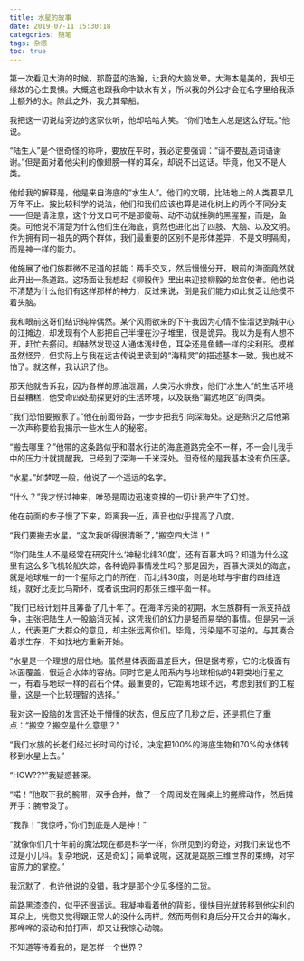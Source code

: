 ```yaml
---
title: 水星的故事
date: 2019-07-11 15:30:18
categories: 随笔
tags: 杂感
toc: true
---
```

第一次看见大海的时候，那蔚蓝的浩瀚，让我的大脑发晕。大海本是美的，我却无缘故的心生畏惧。大概这也跟我命中缺水有关，所以我的外公才会在名字里给我添上额外的水。除此之外，我尤其晕船。

我把这一切说给旁边的这家伙听，他却哈哈大笑。“你们陆生人总是这么好玩。”他说。

“陆生人”是个很奇怪的称呼，要放在平时，我必定要强调：“请不要乱造词语谢谢。”但是面对着他尖利的像翅膀一样的耳朵，却说不出这话。毕竟，他又不是人类。

他给我的解释是，他是来自海底的“水生人”。他们的文明，比陆地上的人类要早几万年不止。按比较科学的说法，他们和我们应该也算是进化树上的两个不同分支——但是请注意，这个分叉口可不是那傻萌、动不动就捶胸的黑猩猩，而是，鱼类。可他说不清楚为什么他们生在海底，竟然也进化出了四肢、大脑、以及文明。作为拥有同一祖先的两个群体，我们最重要的区别不是形体差异，不是文明隔阂，而是神一样的能力。

他施展了他们族群微不足道的技能：两手交叉，然后慢慢分开，眼前的海面竟然就此开出一条道路。这场面让我想起《柳毅传》里出来迎接柳毅的龙宫使者。他也说不清楚为什么他们有这样那样的神力，反过来说，倒是我们能力如此贫乏让他摸不着头脑。

我和眼前这哥们结识纯粹偶然。某个风雨欲来的下午我因为心情不佳溜达到城中心的江摊边，却发现有个人影把自己半埋在沙子堆里，很是诡异。我以为是有人想不开，赶忙去搭问。却赫然发现这人通体浅绿色，耳朵还是鱼鳍一样的尖利形。模样虽然怪异，但实际上与我在远古传说里读到的“海精灵”的描述基本一致。我也就不怕了。就这样，我认识了他。

那天他就告诉我，因为各样的原油泄漏，人类污水排放，他们“水生人”的生活环境日益糟糕，他受命四处勘探更好的生活环境，以及联络“偏远地区”的同类。

“我们恐怕要搬家了。”他在前面带路，一步步把我引向深海处。这是熟识之后他第一次声称要给我揭示一些水生人的秘密。

“搬去哪里？”他带的这条路似乎和潜水行进的海底道路完全不一样，不一会儿我手中的压力计就提醒我，已经到了深海一千米深处。但奇怪的是我基本没有负压感。

“水星。”如梦呓一般，他说了一个遥远的名字。

“什么？”我才恍过神来，唯恐是周边迅速变换的一切让我产生了幻觉。

他在前面的步子慢了下来，距离我一近，声音也似乎提高了八度。

“我们要搬去水星。“这次我听得很清晰了，”搬空四大洋！”

“你们陆生人不是经常在研究什么‘神秘北纬30度’，还有百慕大吗？知道为什么这里有这么多飞机轮船失踪，各种诡异事情发生吗？那是因为，百慕大深处的海底，就是地球唯一的一个星际之门的所在，而北纬30度，则是地球与宇宙的四维连线，就好比麦比乌斯环，或者说虫洞的那张三维平面一样。

”我们已经计划并且筹备了几十年了。在海洋污染的初期，水生族群有一派支持战争，主张把陆生人一股脑消灭掉，这凭我们的幻力是轻而易举的事情。但是另一派人，代表更广大群众的意见，却主张远离你们。毕竟，污染是不可逆的。与其凑合着求生存，不如找地方重新开始。

“水星是一个理想的居住地。虽然星体表面温差巨大，但是据考察，它的北极面有冰面覆盖，很适合水体的容纳。同时它是太阳系内与地球相似的4颗类地行星之一，有着与地球一样的岩石个体。最重要的，它距离地球不远，考虑到我们的工程量，这是一个比较理智的选择。”

我对这一股脑的发言还处于懵懂的状态，但反应了几秒之后，还是抓住了重点：“搬空？搬空是什么意思？”

“我们水族的长老们经过长时间的讨论，决定把100%的海底生物和70%的水体转移到水星上去。”

“HOW???”我疑惑甚深。

“喏！”他取下我的腕带，双手合并，做了一个周润发在赌桌上的搓牌动作，然后摊开手：腕带没了。

“我靠！”我惊呼，”你们到底是人是神！”

“就像你们几十年前的魔法现在都是科学一样，你所见到的奇迹，对我们来说也不过是小儿科。复杂地说，这是奇幻；简单说呢，这就是跳脱三维世界的束缚，对宇宙原力的掌控。”

我沉默了，也许他说的没错，我才是那个少见多怪的二货。

前路黑漆漆的，似乎还很遥远。我凝神看着他的背影，很快目光就转移到他尖利的耳朵上，恍惚又觉得跟正常人的没什么两样。然而两侧和身后分开又合并的海水，那哗哗的滚动和拍打声，却又让我惊心动魄。

不知道等待着我的，是怎样一个世界？
